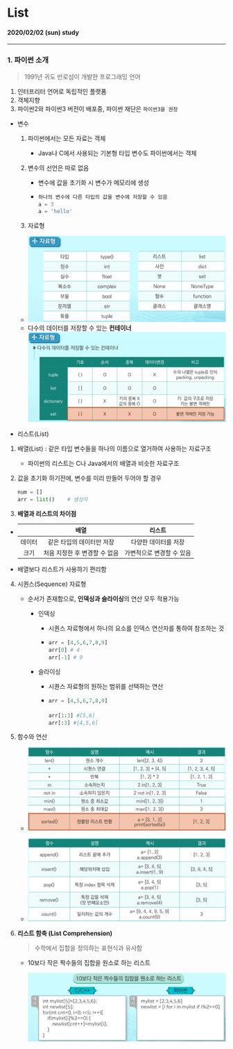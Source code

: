 # List

#### 2020/02/02 (sun) study

___



###  1. 파이썬 소개

> 1991년 귀도 반로섬이 개발한 프로그래밍 언어

1. 인터프리터 언어로 독립적인 플랫폼
2. 객체지향
3. 파이썬2와 파이썬3 버전이 배포중, 파이썬 재단은 `파이썬3을 권장`



- 변수

  1. 파이썬에서는 모든 자료는 객체

     - Java나 C에서 사용되는 기본형 타입 변수도 파이썬에서는 객체

  2. 변수의 선언은 따로 없음

     - 변수에 값을 초기화 시 변수가 메모리에 생성

     - ```python
       하나의 변수에 다른 타입의 값을 변수에 저장할 수 있음
       a = 3
       a = 'hello'
       ```

  3.  자료형

     - ![image-20200202234047755](img/image-20200202234047755.png)
     - 다수의 데이터를 저장할 수 있는 **컨테이너**
       ![image-20200202234344297](img/image-20200202234344297.png)



- 리스트(List)

1. 배열(List) : 같은 타입 변수들을 하나의 이름으로 열거하여 사용하는 자료구조
   - 파이썬의 리스트는 C나 Java에서의 배열과 비슷한 자료구조



2. 값을 초기화 하기전에, 변수를 미리 만들어 두어야 할 경우

   ```python
   num = []
   arr = list()    # 생성자
   ```

3.  **배열과 리스트의 차이점**

   - |        |             배열              |          리스트           |
     | :----: | :---------------------------: | :-----------------------: |
     | 데이터 |   같은 타입의 데이터만 저장   |   다양한 데이터를 저장    |
     |  크기  | 처음 지정한 후 변경할 수 없음 | 가변적으로 변경할 수 있음 |

   - 배열보다 리스트가 사용하기 편리함



4. 시퀀스(Sequence) 자료형

   - 순서가 존재함으로, **인덱싱과 슬라이싱**의 연산 모두 적용가능

     - 인덱싱

       - 시퀀스 자료형에서 하나의 요소를 인덱스 연산자를 통하여 참조하는 것

       - ```python
         arr = [4,5,6,7,8,9]
         arr[0] # 4
         arr[-1] # 9
         ```

         

     - 슬라이싱

       - 시퀀스 자료형의 원하는 범위를 선택하는 연산

       - ```python
         arr = [4,5,6,7,8,9]
         
         arr[1:3] #[5,6]
         arr[:3] #[4,5,6]
         ```

5. 함수와 연산

   - ![image-20200202235239194](img/image-20200202235239194.png)

   

   - ![image-20200202235433965](img/image-20200202235433965.png)



6. **리스트 함축 (List Comprehension)**

   > 수학에서 집합을 정의하는 표현식과 유사함

   - 10보다 작은 짝수들의 집합을 원소로 하는 리스트

     ![image-20200202235739421](img/image-20200202235739421.png)

     











